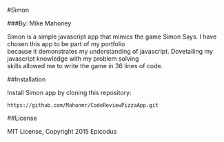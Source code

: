 #Simon

###By: Mike Mahoney

Simon is a simple javascript app that mimics the game Simon Says.  I have chosen this app to be part of my portfolio  
because it demonstrates my understanding of javascript. Dovetailing my javascript knowledge with my problem solving  
skills allowed me to write the game in 36 lines of code.

##Installation

Install Simon app by cloning this repository:
```
https://github.com/Mahonmr/CodeReviewPizzaApp.git
```

##License

MIT License, Copyright 2015 Epicodus

